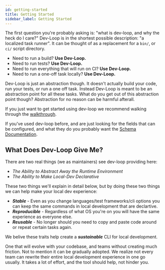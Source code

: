 ```yaml
---
id: getting-started
title: Getting Started
sidebar_label: Getting Started
---
```


The first question you're probably asking is: "what is dev-loop, and why the heck do I care?"
Dev-Loop is in the shortest possible description: "a localized task runner". It can be thought
of as a replacement for a `bin/`, or `ci/` script directory.

* Need to run a build? **Use Dev-Loop.**
* Need to run tests? **Use Dev-Loop.**
* Need to run everything that will run on CI? **Use Dev-Loop.**
* Need to run a one-off task locally? **Use Dev-Loop.**

Dev-Loop is just an abstraction though. It doesn't actually build your code, run your tests,
or run a one off task. Instead Dev-Loop is meant to be an abstraction point for all
these tasks. What do you get out of this abstraction point though? Abstraction for no reason
can be harmful afterall.

If you just want to get started using dev-loop we recommend walking through the <a href="/docs/walkthrough/installing" class="internal-link">walkthrough</a>.

If you've used dev-loop before, and are just looking for the fields that can be configured, and what they do you probably want the <a href="/docs/schemas/provide-conf" class="internal-link">Schema Documentation</a>.

## What Does Dev-Loop Give Me? ##

There are two real things (we as maintainers) see dev-loop providing here:

- *The Ability to Abstract Away the Runtime Environment*
- *The Ability to Make Local-Dev Declarative*

These two things we'll explain in detail below, but by doing these two things we
can help make your local dev experience:

* ***Stable*** - Even as you change languages/test frameworks/cli options you can keep the same commands in local development that are declartive.
* ***Reproducible*** - Regardless of what OS you're on you will have the same experience as everyone else.
* ***Reusable*** - No longer should you need to copy and paste code around or repeat certain tasks again.

We belive these traits help create a ***sustainable*** CLI for local development.

One that will evolve with your codebase, and teams without creating much friction. Not
to mention it can be gradually adopted. We realize not every team can rewrite their
entire local development experience in one go usually. It takes a lot of effort, and
the tool should help, not hinder you.
